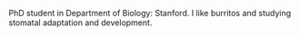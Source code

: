 PhD student in Department of Biology: Stanford. I like burritos and studying stomatal adaptation and development. 

<!---
jerberich/jerberich is a ✨ special ✨ repository because its `README.md` (this file) appears on your GitHub profile.
You can click the Preview link to take a look at your changes.
--->
